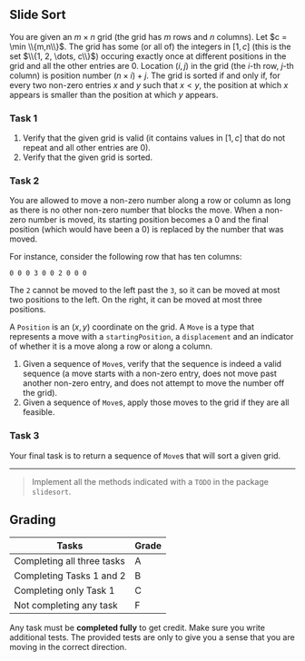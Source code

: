## Slide Sort

You are given an $m \times n$ grid (the grid has $m$ rows and $n$ columns). Let $c = \min \\{m,n\\}$. The grid has some (or all of) the integers in $[1, c]$ (this is the set $\\{1, 2, \dots, c\\}$) occuring exactly once at different positions in the grid and all the other entries are $0$. Location $(i, j)$ in the grid (the $i$-th row, $j$-th column) is position number $(n \times i) + j$. The grid is sorted if and only if, for every two non-zero entries $x$ and $y$ such that $x < y$, the position at which $x$ appears is smaller than the position at which $y$ appears.

### Task 1

1. Verify that the given grid is valid (it contains values in $[1,c]$ that do not repeat and all other entries are $0$).
2. Verify that the given grid is sorted.

### Task 2

You are allowed to move a non-zero number along a row or column as long as there is no other non-zero number that blocks the move. When a non-zero number is moved, its starting position becomes a $0$ and the final position (which would have been a $0$) is replaced by the number that was moved.

For instance, consider the following row that has ten columns:

```text
0 0 0 3 0 0 2 0 0 0
```

The `2` cannot be moved to the left past the `3`, so it can be moved at most two positions to the left. On the right, it can be moved at most three positions.

A `Position` is an $(x, y)$ coordinate on the grid. A `Move` is a type that represents a move with a `startingPosition`, a `displacement` and an indicator of whether it is a move along a row or along a column.

1. Given a sequence of `Move`s, verify that the sequence is indeed a valid sequence (a move starts with a non-zero entry, does not move past another non-zero entry, and does not attempt to move the number off the grid).
2. Given a sequence of `Move`s, apply those moves to the grid if they are all feasible.

### Task 3

Your final task is to return a sequence of `Move`s that will sort a given grid.

---

>   Implement all the methods indicated with a `TODO` in the package `slidesort`.

## Grading

| Tasks | Grade |
| ----- | ----- |
| Completing all three tasks | A |
| Completing Tasks 1 and 2 | B |
| Completing only Task 1 | C |
| Not completing any task | F |

Any task must be **completed fully** to get credit. Make sure you write additional tests. The provided tests are only to give you a sense that you are moving in the correct direction.
